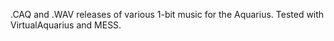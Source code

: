 
.CAQ and .WAV releases of various 1-bit music for the Aquarius.
Tested with VirtualAquarius and MESS.

